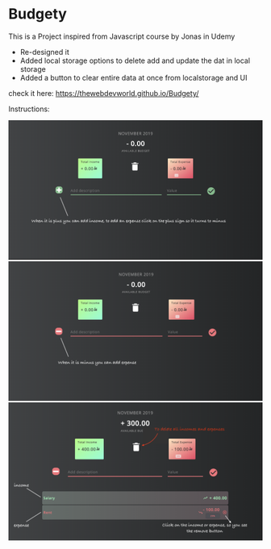 # Budgety

This is a Project inspired from Javascript course by Jonas in Udemy

- Re-designed it
- Added local storage options to delete add and update the dat in local storage
- Added a button to clear entire data at once from localstorage and UI

check it here: https://thewebdevworld.github.io/Budgety/


Instructions:

![Test Image 1](3.png)
![Test Image 2](2.png)
![Test Image 3](1.png)
